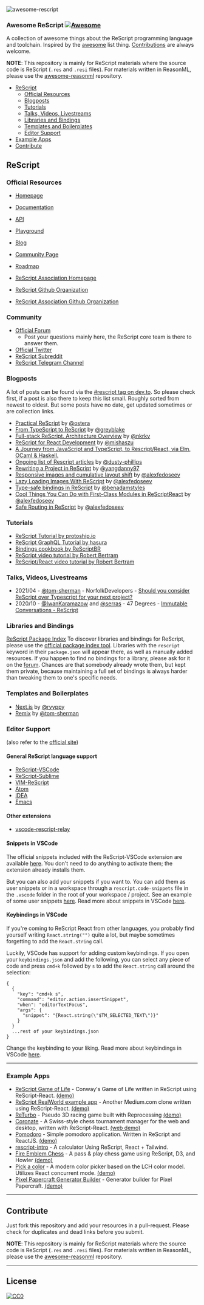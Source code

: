 ![awesome-rescript](https://user-images.githubusercontent.com/18074327/137881925-cb1ffc9e-11ed-45f8-bb72-afa1ae6a6fea.png)

### **Awesome ReScript** [![Awesome](https://cdn.rawgit.com/sindresorhus/awesome/d7305f38d29fed78fa85652e3a63e154dd8e8829/media/badge.svg)](https://github.com/sindresorhus/awesome)

A collection of awesome things about the ReScript programming language and toolchain. Inspired by the [awesome](https://github.com/sindresorhus/awesome) list thing. [Contributions](#contribute) are always welcome.

**NOTE**: This repository is mainly for ReScript materials where the source code is ReScript (`.res` and `.resi` files). For materials written in ReasonML, please use the [awesome-reasonml](https://github.com/vramana/awesome-reasonml) repository.

- [ReScript](#rescript)
  - [Official Resources](#official-resources)
  - [Blogposts](#blogposts)
  - [Tutorials](#tutorials)
  - [Talks, Videos, Livestreams](#talks-videos-livestreams)
  - [Libraries and Bindings](#libraries-and-bindings)
  - [Templates and Boilerplates](#templates-and-boilerplates)
  - [Editor Support](#editor-support)
- [Example Apps](#example-apps)
- [Contribute](#contribute)

## ReScript

### Official Resources

- [Homepage](https://rescript-lang.org)
- [Documentation](https://rescript-lang.org/docs/latest)
- [API](https://rescript-lang.org/docs/manual/latest/api)
- [Playground](https://rescript-lang.org/try)
- [Blog](https://rescript-lang.org/blog)
- [Community Page](https://rescript-lang.org/community)
- [Roadmap](https://rescript-lang.org/community/roadmap)

- [ReScript Association Homepage](https://rescript-association.org/)
- [ReScript Github Organization](https://github.com/rescript-lang/)
- [ReScript Association Github Organization](https://github.com/rescript-association)

### Community

- [Official Forum](https://forum.rescript-lang.org)
  - Post your questions mainly here, the ReScript core team is there to answer them.
- [Official Twitter](https://twitter.com/rescriptlang)
- [ReScript Subreddit](https://www.reddit.com/r/rescript)
- [ReScript Telegram Channel](https://t.me/rescriptjs)

### Blogposts

A lot of posts can be found via the [#rescript tag on dev.to](https://dev.to/t/rescript). So please check first, if a post is also there to keep this list small.
Roughly sorted from newest to oldest. But some posts have no date, get updated sometimes or are collection links.

- [Practical ReScript](https://practicalrescript.com/) by [@ostera](https://github.com/ostera)
- [From TypeScript to ReScript](https://www.greyblake.com/blog/from-typescript-to-rescript) by [@greyblake](https://github.com/greyblake)
- [Full-stack ReScript. Architecture Overview](https://fullsteak.dev/posts/fullstack-rescript-architecture-overview) by [@nkrkv](https://github.com/nkrkv/)
- [ReScript for React Development](https://scalac.io/blog/rescript-for-react-development/) by [@mishaszu](https://github.com/mishaszu)
- [A Journey from JavaScript and TypeScript, to Rescript/React, via Elm, OCaml & Haskell.](https://alex.kleydints.com/a-journey-from-javascript-and-typescript-to-rescript-react-via-elm-ocaml-haskell-c878867b6fe6)
- [Ongoing list of Rescript articles](https://dusty.phillips.codes/rescript/) by [@dusty-phillips](https://github.com/dusty-phillips)
- [Rewriting a Project in ReScript](https://yangdanny97.github.io/blog/2021/07/09/Migrating-to-Rescript) by [@yangdanny97](https://github.com/yangdanny97)
- [Responsive images and cumulative layout shift](https://alexfedoseev.com/blog/dev/2021/responsive-images-and-cumulative-layout-shift) by [@alexfedoseev](https://github.com/alexfedoseev)
- [Lazy Loading Images With ReScript](https://alexfedoseev.com/blog/dev/2021/lazy-loading-images-with-rescript) by [@alexfedoseev](https://github.com/alexfedoseev)
- [Type-safe bindings in ReScript](https://www.benadamstyles.com/blog/rescript-type-safe-bindings/) by [@benadamstyles](https://github.com/benadamstyles)
- [Cool Things You Can Do with First-Class Modules in ReScriptReact](https://alexfedoseev.com/blog/dev/2020/cool-things-you-can-do-with-first-class-modules-in-rescript-react) by [@alexfedoseev](https://github.com/alexfedoseev)
- [Safe Routing in ReScript](https://alexfedoseev.com/blog/dev/2020/safe-routing-in-rescript) by [@alexfedoseev](https://github.com/alexfedoseev)

### Tutorials

- [ReScript Tutorial by protoship.io](https://github.com/protoship/rescript-tutorial)
- [ReScript GraphQL Tutorial by hasura](https://hasura.io/learn/graphql/rescript-react-apollo/introduction/)
- [Bindings cookbook by ReScriptBR](https://github.com/rescriptbr/rescript-bindings-cookbook)
- [ReScript video tutorial by Robert Bertram](https://www.youtube.com/playlist?list=PLKUvTphkugkaOvV-VJWSSeVdOg3y4nyOl)
- [ReScript/React video tutorial by Robert Bertram](https://www.youtube.com/playlist?list=PLKUvTphkugkZ0MW4jtEq0bwqlN0RYLyRK)

### Talks, Videos, Livestreams

- 2021/04 - [@tom-sherman](https://github.com/tom-sherman) - NorfolkDevelopers - [Should you consider ReScript over Typescript for your next project?](https://youtu.be/XWgL51JSbGI)
- 2020/10 - [@IwanKaramazow](https://github.com/IwanKaramazow) and [@serras](https://github.com/serras) - 47 Degrees - [Immutable Conversations - ReScript](https://youtu.be/IlykOL4Z0gw)

### Libraries and Bindings

[ReScript Package Index](https://rescript-lang.org/packages)
To discover libraries and bindings for ReScript, please use the [official package index tool](https://rescript-lang.org/packages). Libraries with the `rescript` keyword in their `package.json` will appear there, as well as manually added resources. If you happen to find no bindings for a library, please ask for it on the [forum](<(https://forum.rescript-lang.org)>). Chances are that somebody already wrote them, but kept them private, because maintaining a full set of bindings is always harder than tweaking them to one's specific needs.

### Templates and Boilerplates

- [Next.js](https://github.com/ryyppy/rescript-nextjs-template) by [@ryyppy](https://github.com/ryyppy)
- [Remix](https://github.com/tom-sherman/rescript-remix-template) by [@tom-sherman](https://github.com/tom-sherman)

### Editor Support

(also refer to the [official site](https://rescript-lang.org/docs/manual/latest/editor-plugins))

#### General ReScript language support

- [ReScript-VSCode](https://marketplace.visualstudio.com/items?itemName=chenglou92.rescript-vscode)
- [ReScript-Sublime](https://github.com/rescript-lang/rescript-sublime)
- [VIM-ReScript](https://github.com/rescript-lang/vim-rescript)
- [Atom](https://atom.io/packages/ide-rescript)
- [IDEA](https://github.com/giraud/reasonml-idea-plugin)
- [Emacs](https://github.com/reasonml-editor/reason-mode)

#### Other extensions

- [vscode-rescript-relay](https://marketplace.visualstudio.com/items?itemName=GabrielNordeborn.vscode-rescript-relay)

#### Snippets in VSCode

The official snippets included with the ReScript-VSCode extension are available [here](https://github.com/rescript-lang/rescript-vscode/blob/master/snippets.json). You don't need to do anything to activate them; the extension already installs them.

But you can also add your snippets if you want to. You can add them as user snippets or in a workspace through a `rescript.code-snippets` file in the `.vscode` folder in the root of your workspace / project. See an example of some user snippets [here](rescript.code-snippets). Read more about snippets in VSCode [here](https://code.visualstudio.com/docs/editor/userdefinedsnippets).

#### Keybindings in VSCode

If you're coming to ReScript React from other languages, you probably find yourself writing `React.string("")` quite a lot, but maybe sometimes forgetting to add the `React.string` call.

Luckily, VSCode has support for adding custom keybindings. If you open your `keybindings.json` and add the following, you can select any piece of code and press `cmd+k` followed by `s` to add the `React.string` call around the selection:

```
{
  {
    "key": "cmd+k s",
    "command": "editor.action.insertSnippet",
    "when": "editorTextFocus",
    "args": {
      "snippet": "{React.string(\"$TM_SELECTED_TEXT\")}"
    }
  }
  ...rest of your keybindings.json
}
```

Change the keybinding to your liking. Read more about keybindings in VSCode [here](https://code.visualstudio.com/docs/getstarted/keybindings).

---

### Example Apps

- [ReScript Game of Life](https://github.com/alanrsoares/rescript-game-of-life) - Conway's Game of Life written in ReScript using ReScript-React. [(demo)](https://alanrsoares.github.io/reason-game-of-life/)
- [ReScript RealWorld example app](https://github.com/jihchi/rescript-react-realworld-example-app) - Another Medium.com clone written using ReScript-React. [(demo)](https://rescript-react-realworld-example-app.vercel.app/)
- [ReTurbo](https://github.com/RawToast/ReTurbo) - Pseudo 3D racing game built with Reprocessing [(demo)](https://pale-potato.surge.sh/)
- [Coronate](https://github.com/johnridesabike/coronate) - A Swiss-style chess tournament manager for the web and desktop, written with ReScript-React. [(web demo)](https://johnridesa.bike/coronate/)
- [Pomodoro](https://github.com/tkovs/pomodoro) - Simple pomodoro application. Written in ReScript and ReactJS. [(demo)](https://pomodoro.tkovs.com)
- [rescript-intro](https://github.com/mellson/rescript-intro) - A calculator Using ReScript, React + Tailwind.
- [Fire Emblem Chess](https://github.com/yangdanny97/fire-emblem-chess) - A pass & play chess game using ReScript, D3, and Howler [(demo)](https://yangdanny97.github.io/fire-emblem-chess/)
- [Pick a color](https://github.com/eldh/pick-a-color) - A modern color picker based on the LCH color model. Utilizes React concurrent mode. [(demo)](https://eldh.github.io/pick-a-color)
- [Pixel Papercraft Generator Builder](https://github.com/pixelpapercraft/pixel-papercraft-generator-builder) - Generator builder for Pixel Papercraft. [(demo)](https://www.pixelpapercraft.com)

---

## Contribute

Just fork this repository and add your resources in a pull-request. Please check for duplicates and dead links before you submit.

**NOTE**: This repository is mainly for ReScript materials where the source code is ReScript (`.res` and `.resi` files). For materials written in ReasonML, please use the [awesome-reasonml](https://github.com/vramana/awesome-reasonml) repository.

---

## License

[![CC0](http://i.creativecommons.org/p/zero/1.0/88x31.png)](http://creativecommons.org/publicdomain/zero/1.0/)
